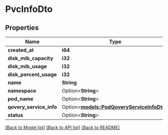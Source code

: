 # PvcInfoDto

## Properties

Name | Type | Description | Notes
------------ | ------------- | ------------- | -------------
**created_at** | **i64** |  | 
**disk_mib_capacity** | **i32** |  | 
**disk_mib_usage** | **i32** |  | 
**disk_percent_usage** | **i32** |  | 
**name** | **String** |  | 
**namespace** | Option<**String**> |  | [optional]
**pod_name** | Option<**String**> |  | [optional]
**qovery_service_info** | Option<[**models::PodQoveryServiceInfoDto**](PodQoveryServiceInfoDto.md)> |  | [optional]
**status** | Option<**String**> |  | [optional]

[[Back to Model list]](../README.md#documentation-for-models) [[Back to API list]](../README.md#documentation-for-api-endpoints) [[Back to README]](../README.md)


